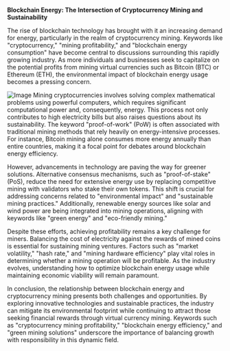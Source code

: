 **Blockchain Energy: The Intersection of Cryptocurrency Mining and Sustainability**

The rise of blockchain technology has brought with it an increasing demand for energy, particularly in the realm of cryptocurrency mining. Keywords like "cryptocurrency," "mining profitability," and "blockchain energy consumption" have become central to discussions surrounding this rapidly growing industry. As more individuals and businesses seek to capitalize on the potential profits from mining virtual currencies such as Bitcoin (BTC) or Ethereum (ETH), the environmental impact of blockchain energy usage becomes a pressing concern.


![Image](https://github.com/user-attachments/assets/31692037-0104-4703-abd1-696b6a7dd41b)
Mining cryptocurrencies involves solving complex mathematical problems using powerful computers, which requires significant computational power and, consequently, energy. This process not only contributes to high electricity bills but also raises questions about its sustainability. The keyword "proof-of-work" (PoW) is often associated with traditional mining methods that rely heavily on energy-intensive processes. For instance, Bitcoin mining alone consumes more energy annually than entire countries, making it a focal point for debates around blockchain energy efficiency.

However, advancements in technology are paving the way for greener solutions. Alternative consensus mechanisms, such as "proof-of-stake" (PoS), reduce the need for extensive energy use by replacing competitive mining with validators who stake their own tokens. This shift is crucial for addressing concerns related to "environmental impact" and "sustainable mining practices." Additionally, renewable energy sources like solar and wind power are being integrated into mining operations, aligning with keywords like "green energy" and "eco-friendly mining."

Despite these efforts, achieving profitability remains a key challenge for miners. Balancing the cost of electricity against the rewards of mined coins is essential for sustaining mining ventures. Factors such as "market volatility," "hash rate," and "mining hardware efficiency" play vital roles in determining whether a mining operation will be profitable. As the industry evolves, understanding how to optimize blockchain energy usage while maintaining economic viability will remain paramount.

In conclusion, the relationship between blockchain energy and cryptocurrency mining presents both challenges and opportunities. By exploring innovative technologies and sustainable practices, the industry can mitigate its environmental footprint while continuing to attract those seeking financial rewards through virtual currency mining. Keywords such as "cryptocurrency mining profitability," "blockchain energy efficiency," and "green mining solutions" underscore the importance of balancing growth with responsibility in this dynamic field.